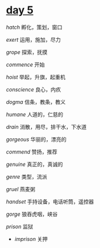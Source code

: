 <link rel="stylesheet" href="https://zhmhbest.gitee.io/hellomathematics/style/index.css">

# [day 5](index.html)

$hatch$ 孵化，策划，窗口

$exert$ 运用，施加，尽力

$grope$ 探索，抚摸

$commence$ 开始

$hoist$ 举起，升旗，起重机

$conscience$ 良心，内疚

$dogma$ 信条，教条，教义

$humane$ 人道的，仁慈的

$drain$ 消散，用尽，排干水，下水道

$gorgeous$ 华丽的，漂亮的

$commend$ 赞扬，推荐

$genuine$ 真正的，真诚的

$genre$ 类型，流派

$gruel$ 燕麦粥

$handset$ 手持设备，电话听筒，遥控器

$gorge$ 狼吞虎咽，峡谷

$prison$ 监狱
- $imprison$ 关押